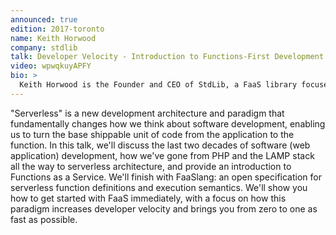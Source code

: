 ```yaml
---
announced: true
edition: 2017-toronto
name: Keith Horwood
company: stdlib
talk: Developer Velocity - Introduction to Functions-First Development
video: wpwqkuyAPFY
bio: >
  Keith Horwood is the Founder and CEO of StdLib, a FaaS library focused on providing a comprehensive build-deploy-discover-integrate toolchain for rapid, production-ready, functions-first development. He's previously the author of the popular Node.js framework Nodal, and a bit of a bioinformatics geek. Toronto born-and-raised, Keith is now happily based out of San Francisco.
---
```


"Serverless" is a new development architecture and paradigm that fundamentally changes how we think about software development, enabling us to turn the base shippable unit of code from the application to the function. In this talk, we'll discuss the last two decades of software (web application) development, how we've gone from PHP and the LAMP stack all the way to serverless architecture, and provide an introduction to Functions as a Service. We'll finish with FaaSlang: an open specification for serverless function definitions and execution semantics. We'll show you how to get started with FaaS immediately, with a focus on how this paradigm increases developer velocity and brings you from zero to one as fast as possible.
